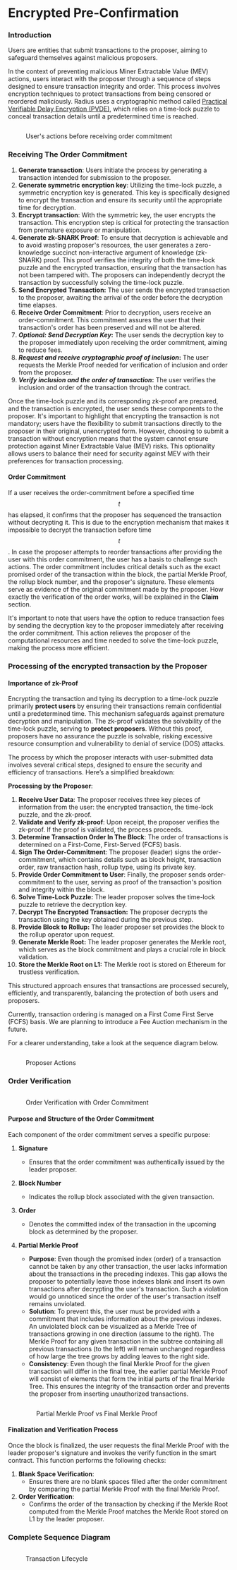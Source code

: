 # Encrypted Pre-Confirmation

### **Introduction**

Users are entities that submit transactions to the proposer, aiming to safeguard themselves against malicious proposers.

In the context of preventing malicious Miner Extractable Value (MEV) actions, users interact with the proposer through a sequence of steps designed to ensure transaction integrity and order. This process involves encryption techniques to protect transactions from being censored or reordered maliciously. Radius uses a cryptographic method called [Practical Verifiable Delay Encryption (PVDE)](https://ethresear.ch/t/mev-resistant-zk-rollups-with-practical-vde-pvde/12677), which relies on a time-lock puzzle to conceal transaction details until a predetermined time is reached.

<figure><img src="../../.gitbook/assets/image (2).png" alt=""><figcaption><p>User's actions before receiving order commitment</p></figcaption></figure>

### **Receiving The Order Commitment**

1. **Generate transaction**: Users initiate the process by generating a transaction intended for submission to the proposer.
2. **Generate symmetric encryption key**: Utilizing the time-lock puzzle, a symmetric encryption key is generated. This key is specifically designed to encrypt the transaction and ensure its security until the appropriate time for decryption.
3. **Encrypt transaction**: With the symmetric key, the user encrypts the transaction. This encryption step is critical for protecting the transaction from premature exposure or manipulation.
4. **Generate zk-SNARK Proof**: To ensure that decryption is achievable and to avoid wasting proposer's resources, the user generates a zero-knowledge succinct non-interactive argument of knowledge (zk-SNARK) proof. This proof verifies the integrity of both the time-lock puzzle and the encrypted transaction, ensuring that the transaction has not been tampered with. The proposers can independently decrypt the transaction by successfully solving the time-lock puzzle.
5. **Send Encrypted Transaction:** The user sends the encrypted transaction to the proposer, awaiting the arrival of the order before the decryption time elapses.
6. **Receive Order Commitment**: Prior to decryption, users receive an order-commitment. This commitment assures the user that their transaction's order has been preserved and will not be altered.
7. _**Optional: Send Decryption Key**_**:** The user sends the decryption key to the proposer immediately upon receiving the order commitment, aiming to reduce fees.
8. _**Request and receive cryptographic proof of inclusion**_**:** The user requests the Merkle Proof needed for verification of inclusion and order from the proposer.
9. _**Verify inclusion and the order of transaction**_**:** The user verifies the inclusion and order of the transaction through the contract.

Once the time-lock puzzle and its corresponding zk-proof are prepared, and the transaction is encrypted, the user sends these components to the proposer. It's important to highlight that encrypting the transaction is not mandatory; users have the flexibility to submit transactions directly to the proposer in their original, unencrypted form. However, choosing to submit a transaction without encryption means that the system cannot ensure protection against Miner Extractable Value (MEV) risks. This optionality allows users to balance their need for security against MEV with their preferences for transaction processing.

#### Order Commitment <a href="#pre-confirmation" id="pre-confirmation"></a>

If a user receives the order-commitment before a specified time $$t$$ has elapsed, it confirms that the proposer has sequenced the transaction without decrypting it. This is due to the encryption mechanism that makes it impossible to decrypt the transaction before time $$t$$. In case the proposer attempts to reorder transactions after providing the user with this order commitment, the user has a basis to challenge such actions. The order commitment includes critical details such as the exact promised order of the transaction within the block, the partial Merkle Proof, the rollup block number, and the proposer's signature. These elements serve as evidence of the original commitment made by the proposer. How exactly the verification of the order works, will be explained in the **Claim** section.

It's important to note that users have the option to reduce transaction fees by sending the decryption key to the proposer immediately after receiving the order commitment. This action relieves the proposer of the computational resources and time needed to solve the time-lock puzzle, making the process more efficient.

### Processing of the encrypted transaction by the Proposer

#### **Importance of zk-Proof** <a href="#importance-of-zk-proof" id="importance-of-zk-proof"></a>

Encrypting the transaction and tying its decryption to a time-lock puzzle primarily **protect users** by ensuring their transactions remain confidential until a predetermined time. This mechanism safeguards against premature decryption and manipulation. The zk-proof validates the solvability of the time-lock puzzle, serving to **protect proposers**. Without this proof, proposers have no assurance the puzzle is solvable, risking excessive resource consumption and vulnerability to denial of service (DOS) attacks.

The process by which the proposer interacts with user-submitted data involves several critical steps, designed to ensure the security and efficiency of transactions. Here’s a simplified breakdown:

**Processing by the Proposer**:

1. **Receive User Data**: The proposer receives three key pieces of information from the user: the encrypted transaction, the time-lock puzzle, and the zk-proof.
2. **Validate and Verify zk-proof**: Upon receipt, the proposer verifies the zk-proof. If the proof is validated, the process proceeds.
3. **Determine Transaction Order In The Block**: The order of transactions is determined on a First-Come, First-Served (FCFS) basis.
4. **Sign The Order-Commitment**: The proposer (leader) signs the order-commitment, which contains details such as block height, transaction order, raw transaction hash, rollup type, using its private key.
5. **Provide Order Commitment to User**: Finally, the proposer sends order-commitment to the user, serving as proof of the transaction's position and integrity within the block.
6. **Solve Time-Lock Puzzle:** The leader proposer solves the time-lock puzzle to retrieve the decryption key.
7. **Decrypt The Encrypted Transaction:** The proposer decrypts the transaction using the key obtained during the previous step.
8. **Provide Block to Rollup:** The leader proposer set provides the block to the rollup operator upon request.
9. **Generate Merkle Root:** The leader proposer generates the Merkle root, which serves as the block commitment and plays a crucial role in block validation.
10. **Store the Merkle Root on L1:** The Merkle root is stored on Ethereum for trustless verification.

This structured approach ensures that transactions are processed securely, efficiently, and transparently, balancing the protection of both users and proposers.

Currently, transaction ordering is managed on a First Come First Serve (FCFS) basis. We are planning to introduce a Fee Auction mechanism in the future.&#x20;

For a clearer understanding, take a look at the sequence diagram below.

<figure><img src="../../.gitbook/assets/image (5).png" alt=""><figcaption><p>Proposer Actions</p></figcaption></figure>

### Order Verification

<figure><img src="../../.gitbook/assets/image (4).png" alt=""><figcaption><p>Order Verification with Order Commitment</p></figcaption></figure>

#### Purpose and Structure of the Order Commitment

Each component of the order commitment serves a specific purpose:

1. **Signature**
   * Ensures that the order commitment was authentically issued by the leader proposer.
2. **Block Number**
   * Indicates the rollup block associated with the given transaction.
3. **Order**
   * Denotes the committed index of the transaction in the upcoming block as determined by the proposer.
4.  **Partial Merkle Proof**

    * **Purpose**: Even though the promised index (order) of a transaction cannot be taken by any other transaction, the user lacks information about the transactions in the preceding indexes. This gap allows the proposer to potentially leave those indexes blank and insert its own transactions after decrypting the user's transaction. Such a violation would go unnoticed since the order of the user's transaction itself remains unviolated.
    * **Solution**: To prevent this, the user must be provided with a commitment that includes information about the previous indexes. An unviolated block can be visualized as a Merkle Tree of transactions growing in one direction (assume to the right). The Merkle Proof for any given transaction in the subtree containing all previous transactions (to the left) will remain unchanged regardless of how large the tree grows by adding leaves to the right side.
    * **Consistency**: Even though the final Merkle Proof for the given transaction will differ in the final tree, the earlier partial Merkle Proof will consist of elements that form the initial parts of the final Merkle Tree. This ensures the integrity of the transaction order and prevents the proposer from inserting unauthorized transactions.

    <figure><img src="../../.gitbook/assets/image (19).png" alt=""><figcaption><p>Partial Merkle Proof vs Final Merkle Proof</p></figcaption></figure>

#### Finalization and Verification Process

Once the block is finalized, the user requests the final Merkle Proof with the leader proposer's signature and invokes the verify function in the smart contract. This function performs the following checks:

1. **Blank Space Verification**:
   * Ensures there are no blank spaces filled after the order commitment by comparing the partial Merkle Proof with the final Merkle Proof.
2. **Order Verification**:
   * Confirms the order of the transaction by checking if the Merkle Root computed from the Merkle Proof matches the Merkle Root stored on L1 by the leader proposer.

### Complete Sequence Diagram

<figure><img src="../../.gitbook/assets/image (1).png" alt=""><figcaption><p>Transaction Lifecycle</p></figcaption></figure>

